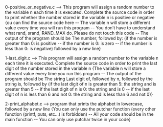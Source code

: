 0-positive_or_negative.c --> This program will assign a random number to the variable n each time it is executed. Complete the source code in order to print whether the number stored in the variable n is positive or negative {ou can find the source code here -- The variable n will store a different value every time you will run this program -- You don’t have to understand what rand, srand, RAND_MAX do. Please do not touch this code -- The output of the program should be The number, followed by: (if the number is greater than 0: is positive -- if the number is 0: is zero -- if the number is less than 0: is negative) followed by a new line}


1-last_digit.c --> This program will assign a random number to the variable n each time it is executed. Complete the source code in order to print the last digit of the number stored in the variable n {The variable n will store a different value every time you run this program -- The output of the program should be The string Last digit of, followed by n, followed by the string is, followed by (if the last digit of n is greater than 5: the string and is greater than 5 -- if the last digit of n is 0: the string and is 0 -- if the last digit of n is less than 6 and not 0: the string and is less than 6 and not 0)}


2-print_alphabet.c --> program that prints the alphabet in lowercase, followed by a new line {You can only use the putchar function (every other function (printf, puts, etc…) is forbidden) -- All your code should be in the main function -- You can only use putchar twice in your code}


